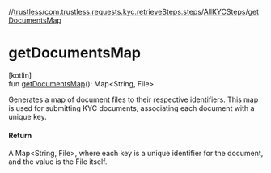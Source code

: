//[trustless](../../../index.md)/[com.trustless.requests.kyc.retrieveSteps.steps](../index.md)/[AllKYCSteps](index.md)/[getDocumentsMap](get-documents-map.md)

# getDocumentsMap

[kotlin]\
fun [getDocumentsMap](get-documents-map.md)(): Map&lt;String, File&gt;

Generates a map of document files to their respective identifiers. This map is used for submitting KYC documents, associating each document with a unique key.

#### Return

A Map<String, File>, where each key is a unique identifier for the document, and the value is the File itself.
